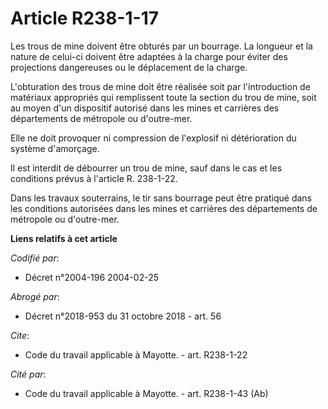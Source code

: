# Article R238-1-17

Les trous de mine doivent être obturés par un bourrage. La longueur et la nature de celui-ci doivent être adaptées à la
charge pour éviter des projections dangereuses ou le déplacement de la charge. 

L'obturation des trous de mine doit être réalisée soit par l'introduction de matériaux appropriés qui remplissent toute la
section du trou de mine, soit au moyen d'un dispositif autorisé dans les mines et carrières des départements de métropole ou
d'outre-mer. 

Elle ne doit provoquer ni compression de l'explosif ni détérioration du système d'amorçage. 

Il est interdit de débourrer un trou de mine, sauf dans le cas et les conditions prévus à l'article R. 238-1-22. 

Dans les travaux souterrains, le tir sans bourrage peut être pratiqué dans les conditions autorisées dans les mines et
carrières des départements de métropole ou d'outre-mer.

**Liens relatifs à cet article**

_Codifié par_:

  - Décret n°2004-196 2004-02-25

_Abrogé par_:

  - Décret n°2018-953 du 31 octobre 2018 - art. 56

_Cite_:

  - Code du travail applicable à Mayotte. - art. R238-1-22

_Cité par_:

  - Code du travail applicable à Mayotte. - art. R238-1-43 (Ab)
